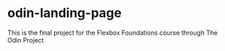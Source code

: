 # odin-landing-page
This is the final project for the Flexbox Foundations course through The Odin Project
